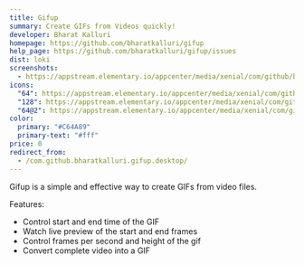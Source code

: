 ```yaml
---
title: Gifup
summary: Create GIFs from Videos quickly!
developer: Bharat Kalluri
homepage: https://github.com/bharatkalluri/gifup
help_page: https://github.com/bharatkalluri/gifup/issues
dist: loki
screenshots:
  - https://appstream.elementary.io/appcenter/media/xenial/com/github/bharatkalluri.gifup.desktop/1C1200AD4D146EE398F87087FA56828E/screenshots/image-1_orig.png
icons:
  "64": https://appstream.elementary.io/appcenter/media/xenial/com/github/bharatkalluri.gifup.desktop/1C1200AD4D146EE398F87087FA56828E/icons/64x64/com.github.bharatkalluri.gifup_com.github.bharatkalluri.gifup.png
  "128": https://appstream.elementary.io/appcenter/media/xenial/com/github/bharatkalluri.gifup.desktop/1C1200AD4D146EE398F87087FA56828E/icons/128x128/com.github.bharatkalluri.gifup_com.github.bharatkalluri.gifup.png
  "64@2": https://appstream.elementary.io/appcenter/media/xenial/com/github/bharatkalluri.gifup.desktop/1C1200AD4D146EE398F87087FA56828E/icons/64x64@2/com.github.bharatkalluri.gifup_com.github.bharatkalluri.gifup.png
color:
  primary: "#C64A89"
  primary-text: "#fff"
price: 0
redirect_from:
  - /com.github.bharatkalluri.gifup.desktop/
---
```


<p>Gifup is a simple and effective way to create GIFs from video files.</p>
<p>Features:</p>
<ul>
  <li>Control start and end time of the GIF</li>
  <li>Watch live preview of the start and end frames</li>
  <li>Control frames per second and height of the gif</li>
  <li>Convert complete video into a GIF</li>
</ul>